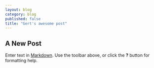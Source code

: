 ```yaml
---
layout: blog
category: blog
published: false
title: "Gert's awesome post"
---
```


## A New Post

Enter text in [Markdown](http://daringfireball.net/projects/markdown/). Use the toolbar above, or click the **?** button for formatting help.
